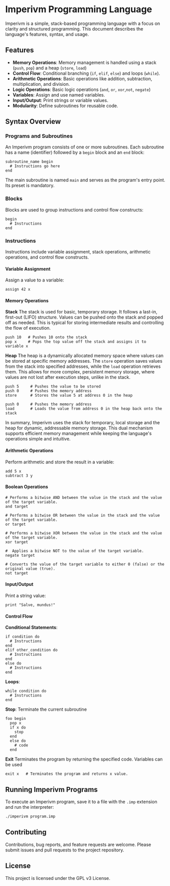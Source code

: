 # Imperivm Programming Language

Imperivm is a simple, stack-based programming language with a focus on clarity and structured programming. This document
describes the language's features, syntax, and usage.

## Features

- **Memory Operations**: Memory management is handled using a stack (`push`, `pop`) and a heap (`store`, `load`)
- **Control Flow**: Conditional branching (`if`, `elif`, `else`) and loops (`while`).
- **Arithmetic Operations**: Basic operations like addition, subtraction, multiplication, and division.
- **Logic Operations**: Basic logic operations (`and`, `or`, `xor`,`not`, `negate`)
- **Variables**: Assign and use named variables.
- **Input/Output**: Print strings or variable values.
- **Modularity**: Define subroutines for reusable code.

## Syntax Overview

### Programs and Subroutines

An Imperivm program consists of one or more subroutines. Each subroutine has a name (identifier) followed by a `begin`
block and an `end` block:

```imperivm
subroutine_name begin
  # Instructions go here
end
```

The main subroutine is named `main` and serves as the program's entry point. Its preset is mandatory.

### Blocks

Blocks are used to group instructions and control flow constructs:

```imperivm
begin
  # Instructions
end
```

### Instructions

Instructions include variable assignment, stack operations, arithmetic operations, and control flow constructs.

#### Variable Assignment

Assign a value to a variable:

```imperivm
assign 42 x
```


#### Memory Operations

**Stack**
The stack is used for basic, temporary storage. It follows a last-in, first-out (LIFO) structure.
Values can be pushed onto the stack and popped off as needed.
This is typical for storing intermediate results and controlling the flow of execution.

```imperivm
push 10   # Pushes 10 onto the stack
pop x     # Pops the top value off the stack and assigns it to variable x
```

**Heap**
The heap is a dynamically allocated memory space where values can be stored at specific memory addresses.
The `store` operation saves values from the stack into specified addresses, while the `load` operation retrieves them.
This allows for more complex, persistent memory storage, where values are not lost after execution steps, unlike in the
stack.

```
push 5     # Pushes the value to be stored
push 0     # Pushes the memory address
store      # Stores the value 5 at address 0 in the heap

push 0     # Pushes the memory address
load       # Loads the value from address 0 in the heap back onto the stack
```

In summary, Imperivm uses the stack for temporary, local storage and the heap for dynamic, addressable memory storage.
This dual mechanism supports efficient memory management while keeping the language's operations simple and intuitive.

#### Arithmetic Operations

Perform arithmetic and store the result in a variable:

```imperivm
add 5 x
subtract 3 y
```

#### Boolean Operations

```
# Performs a bitwise AND between the value in the stack and the value of the target variable.
and target
```

```
# Performs a bitwise OR between the value in the stack and the value of the target variable.
or target
```

```
# Performs a bitwise XOR between the value in the stack and the value of the target variable.
xor target
```

```
#  Applies a bitwise NOT to the value of the target variable.
negate target
```

```
# Converts the value of the target variable to either 0 (false) or the original value (true).
not target
```

#### Input/Output

Print a string value:

```imperivm
print "Salve, mundus!"
```

#### Control Flow

**Conditional Statements**:

```imperivm
if condition do
  # Instructions
end
elif other_condition do
  # Instructions
end
else do
  # Instructions
end
```

**Loops**:

```imperivm
while condition do
  # Instructions
end
```

**Stop**:
Terminate the current subroutine

```imperivm
foo begin
  pop x
  if x do
    stop
  end 
  else do
    # code
  end

```

**Exit**
Terminates the program by returning the specified code. Variables can be used

```imperivm
exit x   # Terminates the program and returns x value.
```

## Running Imperivm Programs

To execute an Imperivm program, save it to a file with the `.imp` extension and run the interpreter:

```bash
./imperivm program.imp
```

## Contributing

Contributions, bug reports, and feature requests are welcome. Please submit issues and pull requests to the project
repository.

## License

This project is licensed under the GPL v3 License.

